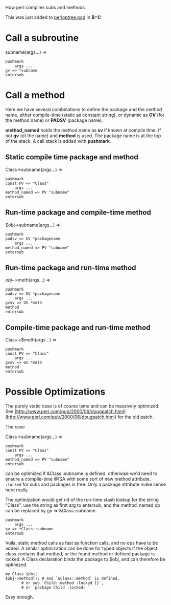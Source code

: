 How perl compiles subs and methods

This was just added to [perloptree.pod](http://beta.metacpan.org/module/perloptree) in **B::C**

Call a subroutine
==============

subname(args...) =>

    pushmark
        args ...
    gv => *subname
    entersub

Call a method
===========

Here we have several combinations to define the package and the method name, either compile-time (static as constant string), or dynamic as **GV** (for the method name) or **PADSV** (package name).

**method_named** holds the method name as **sv** if known at compile time.
If not **gv** (of the name) and **method** is used.
The package name is at the top of the stack.
A call stack is added with **pushmark**.

Static compile time package and method
-----------------------

Class->subname(args...) =>

    pushmark
    const PV => "Class"
        args ...
    method_named => PV "subname"
    entersub

Run-time package and compile-time method
-----------------------

$obj->subname(args...) =>

    pushmark
    padsv => GV *packagename
        args ...
    method_named => PV "subname"
    entersub

Run-time package and run-time method
-----------------------

$obj->$meth(args...) =>

    pushmark
    padsv => GV *packagename
        args ...
    gvsv => GV *meth
    method
    entersub

Compile-time package and run-time method
-----------------------

Class->$meth(args...) =>

    pushmark
    const PV => "Class"
        args ...
    gvsv => GV *meth
    method
    entersub

Possible Optimizations
==================

The purely static case is of course lame and can be massively optimized.
See [http://www.perl.com/pub/2000/06/dougpatch.html](http://www.perl.com/pub/2000/06/dougpatch.html) for the old patch.

The case

Class->subname(args...) =>

    pushmark
    const PV => "Class"
        args ...
    method_named => PV "subname"
    entersub

can be optimized if &Class::subname is defined, otherwise we'd need to ensure a complle-time @ISA with some sort of new method attribute. `:locked` for subs and packages is free. Only a package attribute make sense here really.

The optimization would get rid of the run-time stash lookup for the string "Class", use
the string as first arg to entersub, and the method_named op can be replaced by 
gv => &Class::subname.

    pushmark
        args ...
    gv => *Class::subname
    entersub

Voila, static method calls as fast as function calls, and no ops have to be added.
A similar optimization can be done for typed objects if the object class contains that method, or the found method or defined package is locked.
A Class declaration binds the package to $obj, and can therefore be optimized.

    my Class $obj;
    $obj->method(); # and `&Class::method` is defined, 
           # or sub `Child::method :locked {}`, 
           # or `package Child :locked; `

Easy enough.
